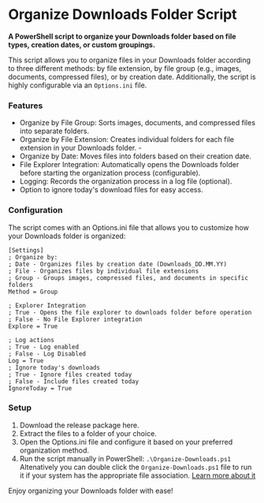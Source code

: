 # Organize Downloads Folder Script
**A PowerShell script to organize your Downloads folder based on file types, creation dates, or custom groupings.**

This script allows you to organize files in your Downloads folder according to three different methods: 
by file extension, by file group (e.g., images, documents, compressed files), or by creation date. Additionally, the script is highly configurable via an `Options.ini` file.

### Features ###

 - Organize by File Group: Sorts images, documents, and compressed files into separate folders.
 - Organize by File Extension: Creates individual folders for each file extension in your Downloads folder. - 
 - Organize by Date: Moves files into folders based on their creation date.
 - File Explorer Integration: Automatically opens the Downloads folder before starting the organization process (configurable).
 - Logging: Records the organization process in a log file (optional).
 - Option to ignore today's download files for easy access.

### Configuration ###

The script comes with an Options.ini file that allows you to customize how your Downloads folder is organized:
 
    [Settings]
    ; Organize by:
    ; Date - Organizes files by creation date (Downloads_DD.MM.YY)
    ; File - Organizes files by individual file extensions
    ; Group - Groups images, compressed files, and documents in specific folders
    Method = Group
    
    ; Explorer Integration
    ; True - Opens the file explorer to downloads folder before operation
    ; False - No File Explorer integration
    Explore = True
    
    ; Log actions
    ; True - Log enabled
    ; False - Log Disabled
    Log = True
    ; Ignore today's downloads
    ; True - Ignore files created today
    ; False - Include files created today
    IgnoreToday = True

### Setup ###
1. Download the release package here.
2. Extract the files to a folder of your choice.
3. Open the Options.ini file and configure it based on your preferred organization method.
4. Run the script manually in PowerShell: <code>.\Organize-Downloads.ps1 </code> <br>
   Altenatively you can double click the `Organize-Downloads.ps1` file to run it if your system has the appropriate file association.  [Learn more about it](https://locall.host/run-with-powershell-double-click/)

Enjoy organizing your Downloads folder with ease!
